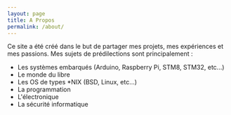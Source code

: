 ```yaml
---
layout: page
title: A Propos
permalink: /about/
---
```

Ce site a été créé dans le but de partager mes projets, mes expériences et mes passions.
Mes sujets de prédilections sont principalement :

- Les systèmes embarqués (Arduino, Raspberry Pi, STM8, STM32, etc...)
- Le monde du libre
- Les OS de types *NIX (BSD, Linux, etc...)
- La programmation
- L'électronique
- La sécurité informatique

